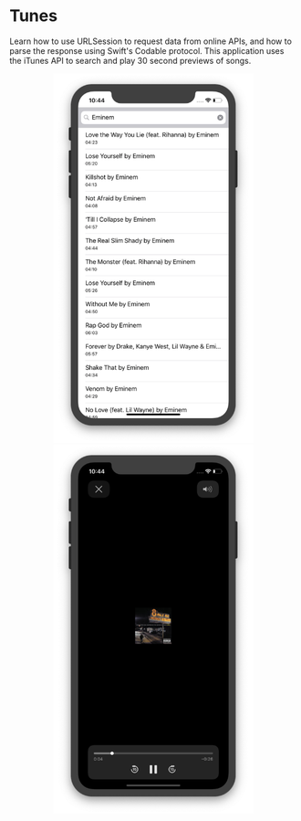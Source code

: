 # Tunes
Learn how to use URLSession to request data from online APIs, and how to parse the response using Swift's Codable protocol. This application uses the iTunes API to search and play 30 second previews of songs.

<p align="center">
<img src="img/homeScreen.png" width=350px> <img src="img/playerView.png" width=350px>
</p>
